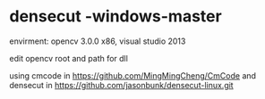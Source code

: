 # densecut -windows-master

envirment: opencv 3.0.0 x86, visual studio 2013

edit opencv root and path for dll

using cmcode in https://github.com/MingMingCheng/CmCode and densecut in https://github.com/jasonbunk/densecut-linux.git
